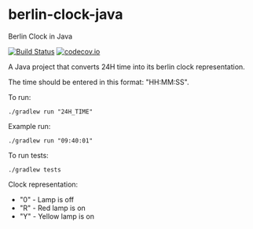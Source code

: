 # berlin-clock-java

Berlin Clock in Java

[![Build Status](https://travis-ci.org/ryanb93/berlin-clock-java.svg?branch=master)](https://travis-ci.org/ryanb93/berlin-clock-java)
[![codecov.io](https://codecov.io/github/ryanb93/berlin-clock-java/coverage.svg?branch=master)](https://codecov.io/github/ryanb93/berlin-clock-java?branch=master)

A Java project that converts 24H time into its berlin clock representation.

The time should be entered in this format: "HH:MM:SS".

To run:

    ./gradlew run "24H_TIME"

Example run:

    ./gradlew run "09:40:01"

  To run tests:

    ./gradlew tests

Clock representation:
-   "0" - Lamp is off
-   "R" - Red lamp is on
-   "Y" - Yellow lamp is on